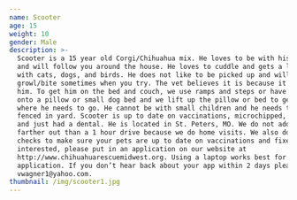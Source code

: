 ```yaml
---
name: Scooter
age: 15
weight: 10
gender: Male
description: >-
  Scooter is a 15 year old Corgi/Chihuahua mix. He loves to be with his people
  and will follow you around the house. He loves to cuddle and gets a long well
  with cats, dogs, and birds. He does not like to be picked up and will
  growl/bite sometimes when you try. The vet believes it is because it hurts
  him. To get him on the bed and couch, we use ramps and steps or have him walk
  onto a pillow or small dog bed and we lift up the pillow or bed to get him
  where he needs to go. He cannot be with small children and he needs to have a
  fenced in yard. Scooter is up to date on vaccinations, microchipped, neutered,
  and just had a dental. He is located in St. Peters, MO. We do not adopt
  farther out than a 1 hour drive because we do home visits. We also do vet
  checks to make sure your pets are up to date on vaccinations and fixed. If
  interested, please put in an application on our website at
  http://www.chihuahuarescuemidwest.org. Using a laptop works best for the
  application. If you don’t hear back about your app within 2 days please email
  vwagner1@yahoo.com.
thumbnail: /img/scooter1.jpg
---
```



